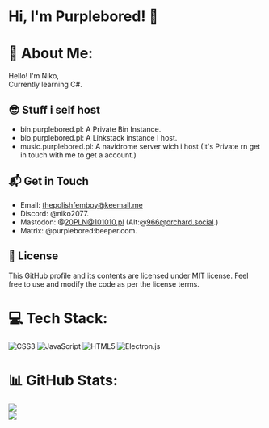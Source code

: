 # Hi, I'm Purplebored! 👋
# 💫 About Me:
Hello! I'm Niko,<br>Currently learning C#.<br>


## 😎 Stuff i self host
- bin.purplebored.pl: A Private Bin Instance.
- bio.purplebored.pl: A Linkstack instance I host.
- music.purplebored.pl: A navidrome server wich i host (It's Private rn get in touch with me to get a account.)

## 📬 Get in Touch

- Email: thepolishfemboy@keemail.me
- Discord: @niko2077.
- Mastodon: @20PLN@101010.pl (Alt:@966@orchard.social.)
- Matrix: @purplebored:beeper.com.
## 📝 License

This GitHub profile and its contents are licensed under MIT license. Feel free to use and modify the code as per the license terms.

# 💻 Tech Stack:
![CSS3](https://img.shields.io/badge/css3-%231572B6.svg?style=flat-square&logo=css3&logoColor=white) ![JavaScript](https://img.shields.io/badge/javascript-%23323330.svg?style=flat-square&logo=javascript&logoColor=%23F7DF1E) ![HTML5](https://img.shields.io/badge/html5-%23E34F26.svg?style=flat-square&logo=html5&logoColor=white) ![Electron.js](https://img.shields.io/badge/Electron-191970?style=flat-square&logo=Electron&logoColor=white)
# 📊 GitHub Stats:
![](https://github-readme-stats.vercel.app/api?username=PurpleBored&theme=radical&hide_border=true&include_all_commits=true&count_private=true)<br/>
![](https://github-readme-stats.vercel.app/api/top-langs/?username=PurpleBored&theme=radical&hide_border=true&include_all_commits=true&count_private=true&layout=compact)
